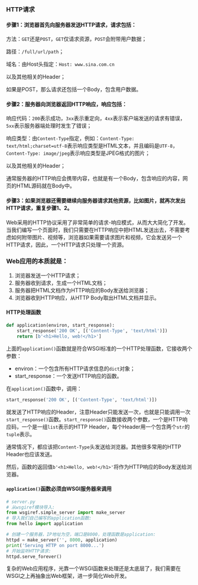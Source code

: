 ### HTTP请求

#### 步骤1：浏览器首先向服务器发送HTTP请求，请求包括：

方法：`GET`还是`POST`，`GET`仅请求资源，`POST`会附带用户数据；

路径：`/full/url/path`；

域名：由Host头指定：`Host: www.sina.com.cn`

以及其他相关的Header；

如果是POST，那么请求还包括一个Body，包含用户数据。

#### 步骤2：服务器向浏览器返回HTTP响应，响应包括：

响应代码：`200`表示成功，`3xx`表示重定向，`4xx`表示客户端发送的请求有错误，`5xx`表示服务器端处理时发生了错误；

响应类型：由`Content-Type`指定，例如：`Content-Type: text/html;charset=utf-8`表示响应类型是HTML文本，并且编码是`UTF-8`，`Content-Type: image/jpeg`表示响应类型是JPEG格式的图片；

以及其他相关的Header；

通常服务器的HTTP响应会携带内容，也就是有一个Body，包含响应的内容，网页的HTML源码就在Body中。

#### 步骤3：如果浏览器还需要继续向服务器请求其他资源，比如图片，就再次发出HTTP请求，重复步骤1、2。

Web采用的HTTP协议采用了非常简单的请求-响应模式，从而大大简化了开发。当我们编写一个页面时，我们只需要在HTTP响应中把HTML发送出去，不需要考虑如何附带图片、视频等，浏览器如果需要请求图片和视频，它会发送另一个HTTP请求，因此，一个HTTP请求只处理一个资源。

### Web应用的本质就是：

1. 浏览器发送一个HTTP请求；
2. 服务器收到请求，生成一个HTML文档；
3. 服务器把HTML文档作为HTTP响应的Body发送给浏览器；
4. 浏览器收到HTTP响应，从HTTP Body取出HTML文档并显示。

#### HTTP处理函数

~~~python
def application(environ, start_response):
    start_response('200 OK', [('Content-Type', 'text/html')])
    return [b'<h1>Hello, web!</h1>']
~~~

上面的`application()`函数就是符合WSGI标准的一个HTTP处理函数，它接收两个参数：

- environ：一个包含所有HTTP请求信息的`dict`对象；
- start_response：一个发送HTTP响应的函数。

在`application()`函数中，调用：

```python
start_response('200 OK', [('Content-Type', 'text/html')])
```

就发送了HTTP响应的Header，注意Header只能发送一次，也就是只能调用一次`start_response()`函数。`start_response()`函数接收两个参数，一个是HTTP响应码，一个是一组`list`表示的HTTP Header，每个Header用一个包含两个`str`的`tuple`表示。

通常情况下，都应该把`Content-Type`头发送给浏览器。其他很多常用的HTTP Header也应该发送。

然后，函数的返回值`b'<h1>Hello, web!</h1>'`将作为HTTP响应的Body发送给浏览器。

#### `application()`函数必须由WSGI服务器来调用

~~~python
# server.py
# 从wsgiref模块导入:
from wsgiref.simple_server import make_server
# 导入我们自己编写的application函数:
from hello import application

# 创建一个服务器，IP地址为空，端口是8000，处理函数是application:
httpd = make_server('', 8000, application)
print('Serving HTTP on port 8000...')
# 开始监听HTTP请求:
httpd.serve_forever()
~~~

复杂的Web应用程序，光靠一个WSGI函数来处理还是太底层了，我们需要在WSGI之上再抽象出Web框架，进一步简化Web开发。

